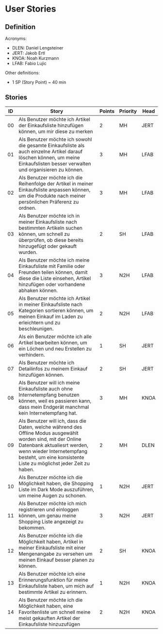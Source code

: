 # User Stories

## Definition

Acronyms:
- DLEN: Daniel Lengsteiner
- JERT: Jakob Ertl
- KNOA: Noah Kurzmann
- LFAB: Fabio Lujic

Other definitions:
- 1 SP (Story Point) ~ 40 min

## Stories

|ID|Story|Points|Priority|Head|
|---|---|---|---|---|
|00|Als Benutzer möchte ich Artikel der Einkaufsliste hinzufügen können, um mir diese zu merken|2|MH|JERT|
| 01 | Als Benutzer möchte ich sowohl die gesamte Einkaufsliste als auch einzelne Artikel darauf löschen können, um meine Einkaufslisten besser verwalten und organisieren zu können. | 3    | MH   | LFAB |
| 02 | Als Benutzer möchte ich die Reihenfolge der Artikel in meiner Einkaufsliste anpassen können, um die Produkte nach meiner persönlichen Präferenz zu ordnen. | 3    | MH  | LFAB |
| 03 | Als Benutzer möchte ich in meiner Einkaufsliste nach bestimmten Artikeln suchen können, um schnell zu überprüfen, ob diese bereits hinzugefügt oder gekauft wurden. | 2    | SH | LFAB |
| 04 | Als Benutzer möchte ich meine Einkaufsliste mit Familie oder Freunden teilen können, damit diese die Liste einsehen, Artikel hinzufügen oder vorhandene abhaken können. | 3    | N2H  | LFAB |
| 05 | Als Benutzer möchte ich Artikel in meiner Einkaufsliste nach Kategorien sortieren können, um meinen Einkauf im Laden zu erleichtern und zu beschleunigen. | 2    | N2H  | LFAB |
|06|Als ein Benutzer möchte ich alle Artikel bearbeiten können, um ein Löchen und neu Erstellen zu verhindern.|1|SH|JERT|
|07| Als Benutzer möchte ich Detailinfos zu meinem Einkauf hinzufügen können. | 2 | SH | JERT |
|08| Als Benutzer will ich meine Einkaufsliste auch ohne Internetempfang benutzen können, weil es passieren kann, dass mein Endgerät manchmal kein Internetempfang hat. | 3 | MH | KNOA |
|09| Als Benutzer will ich, dass die Daten, welche während des Offline Modus ausgewählt worden sind, mit der Online Datenbank aktualiesrt werden, wenn wieder Internetempfang besteht, um eine konsistente Liste zu möglichst jeder Zeit zu haben. | 2 | MH | DLEN |
|10| Als Benutzer möchte ich die Möglichkeit haben, die Shopping Liste im Dark Mode auszuführen, um meine Augen zu schonen. | 1 | N2H| JERT |
|11| Als Benutzer möchte ich mich registrieren und einloggen können, um genau meine Shopping Liste angezeigt zu bekommen. | 3 | N2H | JERT|
|12| Als Benutzer möchte ich die Möglichkeit haben, Artikel in meiner Einkaufsliste mit einer Mengenangabe zu versehen um meinen Einkauf besser planen zu können. | 2 | SH | KNOA |
|13| Als Benutzer möchte ich eine Erinnerungsfunktion für meine Einkaufsliste haben, um mich auf bestimmte Artikel zu erinnern. | 1 | N2H | KNOA
|14| Als Benutzer möchte ich die Möglichkeit haben, eine Favoritenliste um schnell meine meist gekauften Artikel der Einkaufsliste hinzuzufügen | 2 | N2H | KNOA


